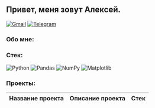 ## Привет, меня зовут Алексей.

[![Gmail](https://img.shields.io/badge/Gmail-%23316192.svg?style=for-the-badge&logo=gmail&logoColor=white)](mailto:smirnovalexey.val@gmail.com)
[![Telegram](https://img.shields.io/badge/Telegram-blue?logo=telegram&logoColor=white&style=for-the-badge)](https://t.me/Alexey_V_Smirnov)  

### Обо мне:

### Стек:
![Python](https://img.shields.io/badge/python-3670A0?style=for-the-badge&logo=python&logoColor=ffdd54)
 ![Pandas](https://img.shields.io/badge/pandas-%23150458.svg?style=for-the-badge&logo=pandas&logoColor=white)
 ![NumPy](https://img.shields.io/badge/numpy-%23013243.svg?style=for-the-badge&logo=numpy&logoColor=white)
 ![Matplotlib](https://img.shields.io/badge/Matplotlib-%23ffffff.svg?style=for-the-badge&logo=Matplotlib&logoColor=black)

### Проекты:
|Название проекта| Описание проекта| Стек|
|----------------|-----------------|-----|
